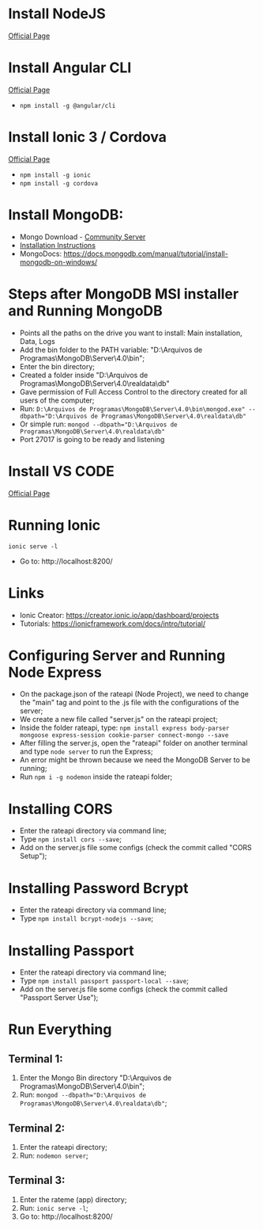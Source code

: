 # Install NodeJS
[Official Page](https://nodejs.org/en/download/)

# Install Angular CLI
[Official Page](https://cli.angular.io/)
- `npm install -g @angular/cli`

# Install Ionic 3 / Cordova
[Official Page](https://ionicframework.com/getting-started#cli)
- `npm install -g ionic`
- `npm install -g cordova`

# Install MongoDB: 
- Mongo Download - [Community Server](https://www.mongodb.com/download-center?jmp=nav#community)
- [Installation Instructions](https://docs.mongodb.org/manual/tutorial/install-mongodb-on-windows?_ga=2.77080848.422571604.1534379806-151096025.1534211352)
- MongoDocs: https://docs.mongodb.com/manual/tutorial/install-mongodb-on-windows/

# Steps after MongoDB MSI installer and Running MongoDB
- Points all the paths on the drive you want to install: Main installation, Data, Logs
- Add the bin folder to the PATH variable: "D:\Arquivos de Programas\MongoDB\Server\4.0\bin";
- Enter the bin directory;
- Created a folder inside "D:\Arquivos de Programas\MongoDB\Server\4.0\realdata\db"
- Gave permission of Full Access Control to the directory created for all users of the computer;
- Run: ```D:\Arquivos de Programas\MongoDB\Server\4.0\bin\mongod.exe" --dbpath="D:\Arquivos de Programas\MongoDB\Server\4.0\realdata\db"```
- Or simple run: ```mongod --dbpath="D:\Arquivos de Programas\MongoDB\Server\4.0\realdata\db"```
- Port 27017 is going to be ready and listening

# Install VS CODE
[Official Page](https://code.visualstudio.com/download)

# Running Ionic
```ionic serve -l```
- Go to: http://localhost:8200/

# Links
- Ionic Creator: https://creator.ionic.io/app/dashboard/projects 
- Tutorials: https://ionicframework.com/docs/intro/tutorial/

# Configuring Server and Running Node Express
- On the package.json of the rateapi (Node Project), we need to change the "main" tag and point to the .js file with the configurations of the server;
- We create a new file called "server.js" on the rateapi project;
- Inside the folder rateapi, type: ```npm install express body-parser mongoose express-session cookie-parser connect-mongo --save```
- After filling the server.js, open the "rateapi" folder on another terminal and type ```node server``` to run the Express;
- An error might be thrown because we need the MongoDB Server to be running;
- Run ```npm i -g nodemon``` inside the rateapi folder;

# Installing CORS
- Enter the rateapi directory via command line;
- Type ```npm install cors --save```;
- Add on the server.js file some configs (check the commit called "CORS Setup");

# Installing Password Bcrypt
- Enter the rateapi directory via command line;
- Type ```npm install bcrypt-nodejs --save```;

# Installing Passport
- Enter the rateapi directory via command line;
- Type ```npm install passport passport-local --save```;
- Add on the server.js file some configs (check the commit called "Passport Server Use");
 
# Run Everything
## Terminal 1:
1. Enter the Mongo Bin directory "D:\Arquivos de Programas\MongoDB\Server\4.0\bin";
2. Run: ```mongod --dbpath="D:\Arquivos de Programas\MongoDB\Server\4.0\realdata\db"```;

## Terminal 2:
1. Enter the rateapi directory;
2. Run: ```nodemon server```;

## Terminal 3:
1. Enter the rateme (app) directory;
2. Run: ```ionic serve -l```;
3. Go to: http://localhost:8200/
